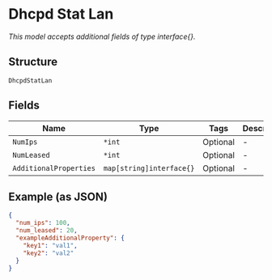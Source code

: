 
# Dhcpd Stat Lan

*This model accepts additional fields of type interface{}.*

## Structure

`DhcpdStatLan`

## Fields

| Name | Type | Tags | Description |
|  --- | --- | --- | --- |
| `NumIps` | `*int` | Optional | - |
| `NumLeased` | `*int` | Optional | - |
| `AdditionalProperties` | `map[string]interface{}` | Optional | - |

## Example (as JSON)

```json
{
  "num_ips": 100,
  "num_leased": 20,
  "exampleAdditionalProperty": {
    "key1": "val1",
    "key2": "val2"
  }
}
```

